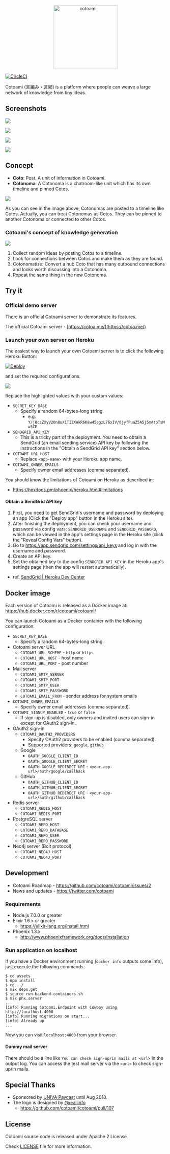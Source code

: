 <p align="center"><img src="assets/static/images/logo/vertical.png" alt="cotoami" height="200px"></p>


[![CircleCI](https://circleci.com/gh/cotoami/cotoami.svg?style=svg)](https://circleci.com/gh/cotoami/cotoami)

Cotoami (言編み・言網) is a platform where people can weave a large network of knowledge from tiny ideas.


## Screenshots

![](docs/images/timeline-and-pinned-docs.png)

![](docs/images/timeline-and-graph.png)

![](docs/images/screenshot-mobile.png)

![](docs/images/concept-map.png)

## Concept

* **Coto**: Post. A unit of information in Cotoami.
* **Cotonoma**: A Cotonoma is a chatroom-like unit which has its own timeline and pinned Cotos.

![](docs/images/cotonoma.png)

As you can see in the image above, Cotonomas are posted to a timeline like Cotos.
Actually, you can treat Cotonomas as Cotos. They can be pinned to another
Cotonoma or connected to other Cotos.

### Cotoami's concept of knowledge generation

![](docs/images/cotoami-concept.png)

1. Collect random ideas by posting Cotos to a timeline.
2. Look for connections between Cotos and make them as they are found.
3. Cotonomatize: Convert a hub Coto that has many outbound connections and looks worth discussing into a Cotonoma.
4. Repeat the same thing in the new Cotonoma.


## Try it

### Official demo server

There is an official Cotoami server to demonstrate its features.

The official Cotoami server - [https://cotoa.me/](https://cotoa.me/)

### Launch your own server on Heroku

The easiest way to launch your own Cotoami server is to click the following Heroku Button:

[![Deploy](https://www.herokucdn.com/deploy/button.svg)](https://heroku.com/deploy)

and set the required configurations.

![](docs/images/cotoami-heroku-configs.png)

Replace the highlighted values with your custom values:

* `SECRET_KEY_BASE`
    * Specify a random 64-bytes-long string.
        * e.g. `Y/j0csZXyV2On8uX1TIZXAkR6K8w45egzL76xIV/6jyfPuaZ5A5j5mAtoTsMw3CE`
* `SENDGRID_API_KEY`
    * This is a tricky part of the deployment. You need to obtain a SendGrid (an email sending service) API key by following the instructions in the "Obtain a SendGrid API key" section below.
* `COTOAMI_URL_HOST`
    * Replace `<app-name>` with your Heroku app name.
* `COTOAMI_OWNER_EMAILS`
    * Specify owner email addresses (comma separated).

You should know the limitations of Cotoami on Heroku as described in:

* <https://hexdocs.pm/phoenix/heroku.html#limitations>
    
#### Obtain a SendGrid API key

1. First, you need to get SendGrid's username and password by deploying an app (Click the "Deploy app" button in the Heroku site).
2. After finishing the deployment, you can check your username and password via config vars: `SENDGRID_USERNAME` and `SENDGRID_PASSWORD`, which can be viewed in the app's settings page in the Heroku site (click the "Reveal Config Vars" button).
3. Go to <https://app.sendgrid.com/settings/api_keys> and log in with the username and password.
4. Create an API key.
5. Set the obtained key to the config `SENDGRID_API_KEY` in the Heroku app's settings page (then the app will restart automatically).

* ref. [SendGrid \| Heroku Dev Center](https://devcenter.heroku.com/articles/sendgrid)


## Docker image

Each version of Cotoami is released as a Docker image at: https://hub.docker.com/r/cotoami/cotoami/

You can launch Cotoami as a Docker container with the following configuration:

* `SECRET_KEY_BASE`
    * Specify a random 64-bytes-long string.
* Cotoami server URL 
    * `COTOAMI_URL_SCHEME` - `http` or `https`
    * `COTOAMI_URL_HOST` - host name
    * `COTOAMI_URL_PORT` - post number
* Mail server
    * `COTOAMI_SMTP_SERVER`
    * `COTOAMI_SMTP_PORT`
    * `COTOAMI_SMTP_USER`
    * `COTOAMI_SMTP_PASSWORD`
    * `COTOAMI_EMAIL_FROM` - sender address for system emails
* `COTOAMI_OWNER_EMAILS`
    * Specify owner email addresses (comma separated).
* `COTOAMI_SIGNUP_ENABLED` - `true` or `false`
    * If sign-up is disabled, only owners and invited users can sign-in except for OAuth2 sign-in.
* OAuth2 sign-in
    * `COTOAMI_OAUTH2_PROVIDERS`
        * Specify OAuth2 providers to be enabled (comma separated).
        * Supported providers: `google`, `github`
    * Google
        * `OAUTH_GOOGLE_CLIENT_ID`
        * `OAUTH_GOOGLE_CLIENT_SECRET`
        * `OAUTH_GOOGLE_REDIRECT_URI` - `<your-app-url>/auth/google/callback`
    * GitHub
        * `OAUTH_GITHUB_CLIENT_ID`
        * `OAUTH_GITHUB_CLIENT_SECRET`
        * `OAUTH_GITHUB_REDIRECT_URI` - `<your-app-url>/auth/github/callback`
* Redis server
    * `COTOAMI_REDIS_HOST`
    * `COTOAMI_REDIS_PORT`
* PostgreSQL server
    * `COTOAMI_REPO_HOST`
    * `COTOAMI_REPO_DATABASE`
    * `COTOAMI_REPO_USER`
    * `COTOAMI_REPO_PASSWORD`
* Neo4j server (Bolt protocol)
    * `COTOAMI_NEO4J_HOST`
    * `COTOAMI_NEO4J_PORT` 


## Development

* Cotoami Roadmap - https://github.com/cotoami/cotoami/issues/2
* News and updates - https://twitter.com/cotoami


### Requirements

* Node.js 7.0.0 or greater
* Elixir 1.6.x or greater
    * https://elixir-lang.org/install.html
* Phoenix 1.3.x
    * http://www.phoenixframework.org/docs/installation


### Run application on localhost

If you have a Docker environment running (`docker info` outputs some info), just execute the following commands:

```
$ cd assets
$ npm install
$ cd ../
$ mix deps.get
$ source run-backend-containers.sh 
$ mix phx.server
...
[info] Running Cotoami.Endpoint with Cowboy using http://localhost:4000
[info] Running migrations on start...
[info] Already up
...
```

Now you can visit `localhost:4000` from your browser.

#### Dummy mail server

There should be a line like `You can check sign-up/in mails at <url>` in the output log.
You can access the test mail server via the `<url>` to check sign-up/in mails.


## Special Thanks

* Sponsored by [UNIVA Paycast](https://www.univapay.com) until Aug 2018.
* The logo is designed by [@reallinfo](https://github.com/reallinfo)
    * https://github.com/cotoami/cotoami/pull/107


## License

Cotoami source code is released under Apache 2 License.

Check [LICENSE](LICENSE) file for more information.
